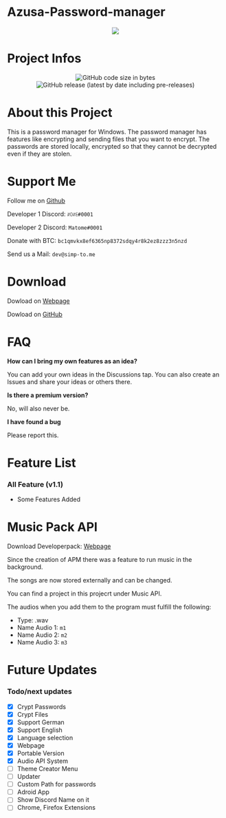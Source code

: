 # Azusa-Password-manager


<p align="center">
  <img src="https://cdn.discordapp.com/attachments/837987172342038569/840292698313457704/Title.png">
</p>

# Project Infos

<p align="center">
  <img alt="GitHub code size in bytes" src="https://img.shields.io/github/languages/code-size/Azusa-chxn/Azusa-Password-Manager?style=for-the-badge">
  <img alt="GitHub release (latest by date including pre-releases)" src="https://img.shields.io/github/v/release/Azusa-chxn/Azusa-Password-Manager?include_prereleases&style=for-the-badge">
</p>

# About this Project

This is a password manager for Windows. The password manager has features like encrypting and sending files that you want to encrypt.
The passwords are stored locally, encrypted so that they cannot be decrypted even if they are stolen.  

# Support Me

Follow me on [Github](https://github.com/none-development)

Developer 1 Discord: `ꋊꄲꋊꏂ#0001`

Developer 2 Discord: `Matome#0001`

Donate with BTC: `bc1qmvkx8ef6365np8372sdqy4r8k2ez8zzz3n5nzd`

Send us a Mail: `dev@simp-to.me`

# Download
Dowload on [Webpage](https://simp-to.me/)

Dowload on [GitHub](https://github.com/Azusa-chxn/APassword-Manager/releases) 

# FAQ

**How can I bring my own features as an idea?**

You can add your own ideas in the Discussions tap. You can also create an Issues and share your ideas or others there.

**Is there a premium version?**

No, will also never be.

**I have found a bug**

Please report this.

# Feature List

### All Feature (v1.1)
* Some Features Added


# Music Pack API

Download Developerpack: [Webpage](https://simp-to.me/)

Since the creation of APM there was a feature to run music in the background. 

The songs are now stored externally and can be changed. 

You can find a project in this projecrt under Music API. 

The audios when you add them to the program must fulfill the following:

- Type: .wav
- Name Audio 1: `m1`
- Name Audio 2: `m2`
- Name Audio 3: `m3`



# Future Updates

### Todo/next updates
- [x] Crypt Passwords
- [x] Crypt Files
- [x] Support German
- [x] Support English
- [x] Language selection
- [x] Webpage
- [x] Portable Version
- [x] Audio API System
- [ ] Theme Creator Menu
- [ ] Updater
- [ ] Custom Path for passwords
- [ ] Adroid App
- [ ] Show Discord Name on it
- [ ] Chrome, Firefox Extensions
